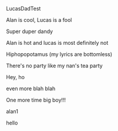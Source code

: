 LucasDadTest

Alan is cool,
Lucas is a fool

Super duper dandy

Alan is hot and lucas is most definitely not

Hiphopopotamus (my lyrics are bottomless) 

There's no party like my nan's tea party

Hey, ho

even more blah blah

One more time big boy!!!

alan1

hello